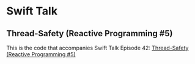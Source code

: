 # Swift Talk
## Thread-Safety (Reactive Programming #5)

This is the code that accompanies Swift Talk Episode 42: [Thread-Safety (Reactive Programming #5) ](https://talk.objc.io/episodes/S01E42-thread-safety-reactive-programming-5)
